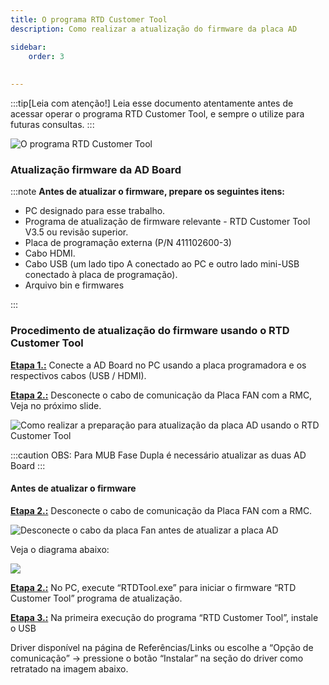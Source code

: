 ```yaml
---
title: O programa RTD Customer Tool
description: Como realizar a atualização do firmware da placa AD

sidebar:
    order: 3
 
 
---
```


[comment]: <> (Documentação online para o aplicativo Interface de Comando Eletromidia)
[comment]: <> (Criado por Alexandre de Abreu - alexandre.abreu@eletromidia.com.br)
[comment]: <> (Data : 17/06/2024)

:::tip[Leia com atenção!]
Leia esse documento atentamente antes de acessar operar o programa RTD Customer Tool, e sempre o utilize para futuras consultas.
:::

![O programa RTD Customer Tool](https://i.imgur.com/cbcLzR6.jpeg)
 

### Atualização firmware da AD Board

:::note
<b>Antes de atualizar o firmware, prepare os seguintes itens:</b>
- PC designado para esse trabalho.
- Programa de atualização de firmware relevante - RTD Customer Tool V3.5 ou revisão superior.
- Placa de programação externa (P/N 411102600-3)
- Cabo HDMI.
- Cabo USB (um lado tipo A conectado ao PC e outro lado mini-USB conectado à placa de programação).
- Arquivo bin e firmwares 

:::

 
### Procedimento de atualização do firmware usando o RTD Customer Tool

<b><u>Etapa 1.:</b></u> Conecte a AD Board no PC usando a placa programadora e os respectivos cabos (USB /
HDMI).

<b><u>Etapa 2.:</b></u> Desconecte o cabo de comunicação da Placa FAN com a RMC, Veja no próximo slide.

![Como realizar a preparação para atualização da placa AD usando o RTD Customer Tool](https://i.imgur.com/q8cNG8N.png)

:::caution
OBS: Para MUB Fase Dupla é
necessário atualizar as duas
AD Board
:::

#### Antes de atualizar o firmware
<b><u>Etapa 2.:</b></u> Desconecte o cabo de comunicação da Placa FAN com a RMC.

![Desconecte o cabo da placa Fan antes de atualizar a placa AD](https://i.imgur.com/tlXLTw4.png)

Veja o diagrama abaixo:

![](https://i.imgur.com/SyxnhO3.png)

<b><u>Etapa 2.:</b></u> No PC, execute “RTDTool.exe” para iniciar o firmware “RTD Customer Tool” programa de atualização.

<b><u>Etapa 3.:</b></u> Na primeira execução do programa “RTD Customer Tool”, instale o USB

Driver disponível na página de Referências/Links ou escolhe a “Opção de comunicação” → pressione o botão “Instalar” na seção do driver como retratado na imagem abaixo.